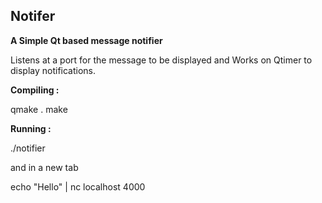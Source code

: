 Notifer
--------

**A Simple Qt based message notifier**

Listens at a port for the message to be displayed and Works on Qtimer to display notifications.

**Compiling :**

qmake .
make

**Running :**

./notifier

and in a new tab

echo "Hello" | nc localhost 4000
